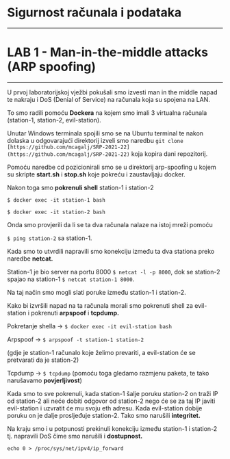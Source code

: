 # Sigurnost računala i podataka

---

# **LAB 1 - Man-in-the-middle attacks (ARP spoofing)**

---

U prvoj laboratorijskoj vježbi pokušali smo izvesti man in the middle napad te nakraju i DoS (Denial of Service) na računala koja su spojena na LAN.

To smo radili pomoću **Dockera** na kojem smo imali 3 virtualna računala (station-1, station-2, evil-station).

Unutar Windows terminala spojili smo se na Ubuntu terminal te nakon dolaska u odgovarajući direktorij izveli smo naredbu `git clone [https://github.com/mcagalj/SRP-2021-22](https://github.com/mcagalj/SRP-2021-22)` koja kopira dani repozitorij.

Pomoću naredbe cd pozicionirali smo se u direktorij arp-spoofing u kojem su skripte **start.sh** i **stop.sh** koje pokreću i zaustavljaju docker.

Nakon toga smo **pokrenuli shell** station-1 i station-2

`$ docker exec -it station-1 bash`

`$ docker exec -it station-2 bash`

Onda smo provjerili da li se ta dva računala nalaze na istoj mreži pomoću

`$ ping station-2` sa station-1.

Kada smo to utvrdili napravili smo konekciju između ta dva stationa preko naredbe **netcat.**

Station-1 je bio server na portu 8000 `$ netcat -l -p 8000`, dok se station-2 spajao na station-1 `$ netcat station-1 8000`.

Na taj način smo mogli slati poruke između station-1 i station-2.

Kako bi izvršili napad na ta računala morali smo pokrenuti shell za evil-station i pokrenuti **arpspoof** i **tcpdump.**

Pokretanje shella → `$ docker exec -it evil-station bash`

Arpspoof → `$ arpspoof -t station-1 station-2` 

(gdje je station-1 računalo koje želimo prevariti, a evil-station će se pretvarati da je station-2)

Tcpdump → `$ tcpdump` (pomoću toga gledamo razmjenu paketa, te tako narušavamo **povjerljivost**)

Kada smo to sve pokrenuli, kada station-1 šalje poruku station-2 on traži IP od station-2 ali neće dobiti odgovor od station-2 nego će se za taj IP javiti evil-station i uzvratit će mu svoju eth adresu. Kada evil-station dobije poruku on je dalje prosljeđuje station-2. Tako smo narušili **integritet.**

Na kraju smo i u potpunosti prekinuli konekciju između station-1 i station-2 tj. napravili DoS čime smo narušili i **dostupnost.**

`echo 0 > /proc/sys/net/ipv4/ip_forward`